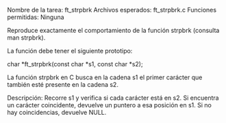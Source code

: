 Nombre de la tarea: ft_strpbrk
Archivos esperados: ft_strpbrk.c
Funciones permitidas: Ninguna

Reproduce exactamente el comportamiento de la función strpbrk (consulta man strpbrk).

La función debe tener el siguiente prototipo:

char	*ft_strpbrk(const char *s1, const char *s2);


La función strpbrk en C busca en la cadena s1 el primer carácter que también esté presente en la cadena s2.

Descripción:
Recorre s1 y verifica si cada carácter está en s2.
Si encuentra un carácter coincidente, devuelve un puntero a esa posición en s1.
Si no hay coincidencias, devuelve NULL.

